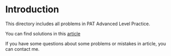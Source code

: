 # Introduction
This directory includes all problems in PAT Advanced Level Practice.

You can find solutions in this [article](https://bachzart.github.io/2019/06/30/PAT-Advanced-Level-Practice/#more)

If you have some questions about some problems or mistakes in article, you can contact me.
